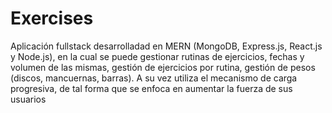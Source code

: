 # Exercises

Aplicación fullstack desarrolladad en MERN (MongoDB, Express.js, React.js y Node.js), en la cual se puede gestionar rutinas de ejercicios, fechas y volumen de las mismas, gestión de ejercicios por rutina, gestión de pesos (discos, mancuernas, barras). A su vez utiliza el mecanismo de carga progresiva, de tal forma que se enfoca en aumentar la fuerza de sus usuarios
